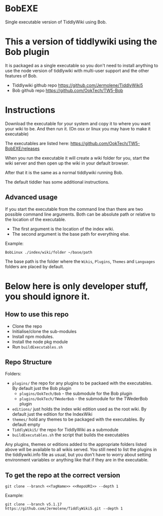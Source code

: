 # BobEXE

Single executable version of TiddlyWiki using Bob.

# This a version of tiddlywiki using the Bob plugin

It is packaged as a single executable so you don't need to install anything to
use the node version of tiddlywiki with multi-user support and the other
features of Bob.

- Tiddlywiki github repo https://github.com/Jermolene/TiddlyWiki5
- Bob github repo https://github.com/OokTech/TW5-Bob

# Instructions

Download the executable for your system and copy it to where you want your wiki
to be. And then run it. (On osx or linux you may have to make it executable)

The executables are listed here: https://github.com/OokTech/TW5-BobEXE/releases

When you run the executable it will create a wiki folder for you, start the
wiki server and then open up the wiki in your default browser.

After that it is the same as a normal tiddlywiki running Bob.

The default tiddler has some additional instructions.

## Advanced usage

If you start the executable from the command line than there are two possible
command line arguments. Both can be absolute path or relative to the location
of the executable.

- The first argument is the location of the index wiki.
- The second argument is the base path for everything else.

Example:

```
BobLinux ./index/wiki/folder ~/base/path
```

The base path is the folder where the `Wikis`, `Plugins`, `Themes` and
`Languages` folders are placed by default.

# Below here is only developer stuff, you should ignore it.

## How to use this repo

- Clone the repo
- Initialise/clone the sub-modules
- Install npm modules.
- Install the node pkg module
- Run `buildExecutables.sh`

## Repo Structure

Folders:

- `plugins/` the repo for any plugins to be packaed with the executables. By default just the Bob plugin
  - `plugins/OokTech/Bob` - the submodule for the Bob plugin
  - `plugins/OokTech/TWederBob` - the submodule for the TWederBob plugin
- `editions/` just holds the index wiki edition used as the root wiki. By default just the edition for the IndexWiki
- `themes/` hold any themes to be packaged with the executables. By default empty
- `TiddlyWiki5/` the repo for TiddlyWiki as a submodule
- `buildExecutables.sh` the script that builds the executables

Any plugins, themes or editions added to the appropriate folders listed above
will be available to all wikis served. You still need to list the plugins in
the tiddlywiki.info file as usual, but you don't have to worry about setting
environment variables or anything like that if they are in the executable.

## To get the repo at the correct version

```
git clone --branch <<TagName>> <<RepoURI>> --depth 1
```

Example:

```
git clone --branch v5.1.17 https://github.com/Jermolene/TiddlyWiki5.git --depth 1
```
